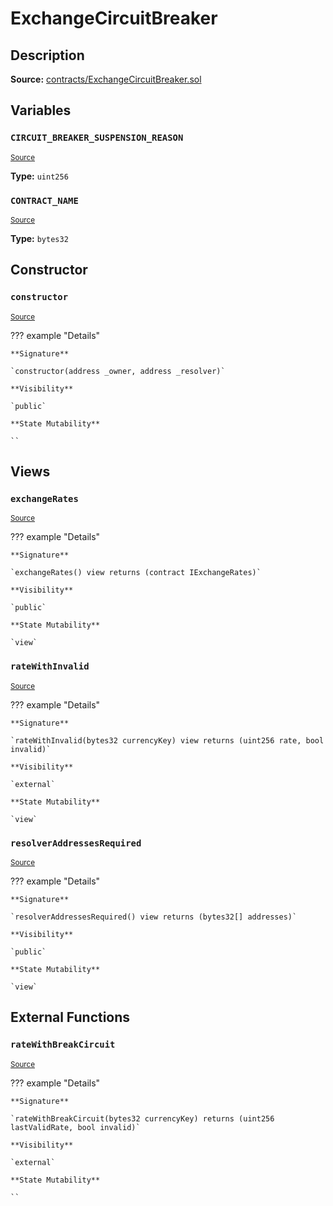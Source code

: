 # ExchangeCircuitBreaker

## Description

**Source:** [contracts/ExchangeCircuitBreaker.sol](https://github.com/Synthetixio/synthetix/tree/v2.93.1/contracts/ExchangeCircuitBreaker.sol)

## Variables

### `CIRCUIT_BREAKER_SUSPENSION_REASON`

<sub>[Source](https://github.com/Synthetixio/synthetix/tree/v2.93.1/contracts/ExchangeCircuitBreaker.sol#L36)</sub>

**Type:** `uint256`

### `CONTRACT_NAME`

<sub>[Source](https://github.com/Synthetixio/synthetix/tree/v2.93.1/contracts/ExchangeCircuitBreaker.sol#L33)</sub>

**Type:** `bytes32`

## Constructor

### `constructor`

<sub>[Source](https://github.com/Synthetixio/synthetix/tree/v2.93.1/contracts/ExchangeCircuitBreaker.sol#L41)</sub>

??? example "Details"

    **Signature**

    `constructor(address _owner, address _resolver)`

    **Visibility**

    `public`

    **State Mutability**

    ``

## Views

### `exchangeRates`

<sub>[Source](https://github.com/Synthetixio/synthetix/tree/v2.93.1/contracts/ExchangeCircuitBreaker.sol#L52)</sub>

??? example "Details"

    **Signature**

    `exchangeRates() view returns (contract IExchangeRates)`

    **Visibility**

    `public`

    **State Mutability**

    `view`

### `rateWithInvalid`

<sub>[Source](https://github.com/Synthetixio/synthetix/tree/v2.93.1/contracts/ExchangeCircuitBreaker.sol#L61)</sub>

??? example "Details"

    **Signature**

    `rateWithInvalid(bytes32 currencyKey) view returns (uint256 rate, bool invalid)`

    **Visibility**

    `external`

    **State Mutability**

    `view`

### `resolverAddressesRequired`

<sub>[Source](https://github.com/Synthetixio/synthetix/tree/v2.93.1/contracts/ExchangeCircuitBreaker.sol#L45)</sub>

??? example "Details"

    **Signature**

    `resolverAddressesRequired() view returns (bytes32[] addresses)`

    **Visibility**

    `public`

    **State Mutability**

    `view`

## External Functions

### `rateWithBreakCircuit`

<sub>[Source](https://github.com/Synthetixio/synthetix/tree/v2.93.1/contracts/ExchangeCircuitBreaker.sol#L71)</sub>

??? example "Details"

    **Signature**

    `rateWithBreakCircuit(bytes32 currencyKey) returns (uint256 lastValidRate, bool invalid)`

    **Visibility**

    `external`

    **State Mutability**

    ``

